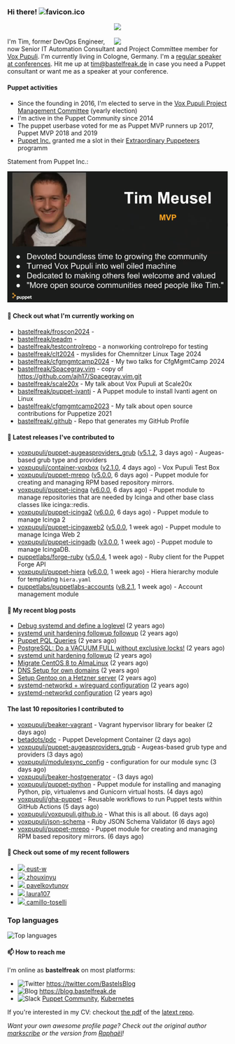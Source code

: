 ### Hi there! ![favicon.ico](https://raw.githubusercontent.com/bastelfreak/bastelfreak/master/favicon.ico)

<p align="center">
  <a href="https://github.com/ryo-ma/github-profile-trophy"><img src="https://github-profile-trophy.vercel.app/?username=bastelfreak&theme=darkhub&margin-w=15&margin-h=15&no-frame=true&column=5"/></a>
</p>

<img align="right" src="https://avatars.githubusercontent.com/bastelfreak" width="260">

I'm Tim, former DevOps Engineer, now Senior IT Automation Consultant and Project
Committee member for [Vox Pupuli](https://voxpupuli.org).
I'm currently living in Cologne, Germany. I'm a
[regular speaker at conferences](https://github.com/bastelfreak/talks#collection-of-talks-proposals-and-related-stuff).
Hit me up at [tim@bastelfreak.de](mailto:tim@bastelfeak.de) in case you need a
Puppet consultant or want me as a speaker at your conference.

#### Puppet activities

* Since the founding in 2016, I'm elected to serve in the [Vox Pupuli Project Management Committee](https://voxpupuli.org/blog/2016/10/12/pmc-election-results/) (yearly election)
* I'm active in the Puppet Community since 2014
* The puppet userbase voted for me as Puppet MVP runners up 2017, Puppet MVP 2018 and 2019
* [Puppet Inc.](https://puppet.com) granted me a slot in their [Extraordinary Puppeteers](https://puppet-champions.github.io/profiles.html) programm

Statement from Puppet Inc.:

![mvp statement](https://raw.githubusercontent.com/bastelfreak/bastelfreak/master/MVP.png)

#### 🌱 Check out what I'm currently working on


- [bastelfreak/froscon2024](https://github.com/bastelfreak/froscon2024) - 
- [bastelfreak/peadm](https://github.com/bastelfreak/peadm) - 
- [bastelfreak/testcontrolrepo](https://github.com/bastelfreak/testcontrolrepo) - a nonworking controlrepo for testing
- [bastelfreak/clt2024](https://github.com/bastelfreak/clt2024) - myslides for Chemnitzer Linux Tage 2024
- [bastelfreak/cfgmgmtcamp2024](https://github.com/bastelfreak/cfgmgmtcamp2024) - My two talks for CfgMgmtCamp 2024
- [bastelfreak/Spacegray.vim](https://github.com/bastelfreak/Spacegray.vim) - copy of https://github.com/ajh17/Spacegray.vim.git
- [bastelfreak/scale20x](https://github.com/bastelfreak/scale20x) - My talk about Vox Pupuli at Scale20x
- [bastelfreak/puppet-ivanti](https://github.com/bastelfreak/puppet-ivanti) - A Puppet module to install Ivanti agent on Linux
- [bastelfreak/cfgmgmtcamp2023](https://github.com/bastelfreak/cfgmgmtcamp2023) - My talk about open source contributions for Puppetize 2021
- [bastelfreak/.github](https://github.com/bastelfreak/.github) - Repo that generates my GitHub Profile

#### 🔭 Latest releases I've contributed to


- [voxpupuli/puppet-augeasproviders_grub](https://github.com/voxpupuli/puppet-augeasproviders_grub) ([v5.1.2](https://github.com/voxpupuli/puppet-augeasproviders_grub/releases/tag/v5.1.2), 3 days ago) - Augeas-based grub type and providers
- [voxpupuli/container-voxbox](https://github.com/voxpupuli/container-voxbox) ([v2.1.0](https://github.com/voxpupuli/container-voxbox/releases/tag/v2.1.0), 4 days ago) - Vox Pupuli Test Box
- [voxpupuli/puppet-mrepo](https://github.com/voxpupuli/puppet-mrepo) ([v5.0.0](https://github.com/voxpupuli/puppet-mrepo/releases/tag/v5.0.0), 6 days ago) - Puppet module for creating and managing RPM based repository mirrors.
- [voxpupuli/puppet-icinga](https://github.com/voxpupuli/puppet-icinga) ([v6.0.0](https://github.com/voxpupuli/puppet-icinga/releases/tag/v6.0.0), 6 days ago) - Puppet module to manage repositories that are needed by Icinga and other base class classes like icinga::redis.
- [voxpupuli/puppet-icinga2](https://github.com/voxpupuli/puppet-icinga2) ([v6.0.0](https://github.com/voxpupuli/puppet-icinga2/releases/tag/v6.0.0), 6 days ago) - Puppet module to manage Icinga 2
- [voxpupuli/puppet-icingaweb2](https://github.com/voxpupuli/puppet-icingaweb2) ([v5.0.0](https://github.com/voxpupuli/puppet-icingaweb2/releases/tag/v5.0.0), 1 week ago) - Puppet module to manage Icinga Web 2
- [voxpupuli/puppet-icingadb](https://github.com/voxpupuli/puppet-icingadb) ([v3.0.0](https://github.com/voxpupuli/puppet-icingadb/releases/tag/v3.0.0), 1 week ago) - Puppet module to manage IcingaDB.
- [puppetlabs/forge-ruby](https://github.com/puppetlabs/forge-ruby) ([v5.0.4](https://github.com/puppetlabs/forge-ruby/releases/tag/v5.0.4), 1 week ago) - Ruby client for the Puppet Forge API
- [voxpupuli/puppet-hiera](https://github.com/voxpupuli/puppet-hiera) ([v6.0.0](https://github.com/voxpupuli/puppet-hiera/releases/tag/v6.0.0), 1 week ago) - Hiera hierarchy module for templating `hiera.yaml`
- [puppetlabs/puppetlabs-accounts](https://github.com/puppetlabs/puppetlabs-accounts) ([v8.2.1](https://github.com/puppetlabs/puppetlabs-accounts/releases/tag/v8.2.1), 1 week ago) - Account management module

#### 📜 My recent blog posts


- [Debug systemd and define a loglevel](https://blog.bastelfreak.de/2022/02/debug-systemd-and-define-a-loglevel/) (2 years ago)
- [systemd unit hardening followup followup](https://blog.bastelfreak.de/2022/01/systemd-unit-hardening-followup-followup/) (2 years ago)
- [Puppet PQL Queries](https://blog.bastelfreak.de/2022/01/puppet-pql-queries/) (2 years ago)
- [PostgreSQL: Do a VACUUM FULL without exclusive locks!](https://blog.bastelfreak.de/2022/01/postgresql-do-a-vacuum-full-without-exclusive-locks/) (2 years ago)
- [systemd unit hardening followup](https://blog.bastelfreak.de/2022/01/systemd-unit-hardening-followup/) (2 years ago)
- [Migrate CentOS 8 to AlmaLinux](https://blog.bastelfreak.de/2022/01/migrate-centos-8-to-almalinux/) (2 years ago)
- [DNS Setup for own domains](https://blog.bastelfreak.de/2022/01/dns-setup-for-own-domains/) (2 years ago)
- [Setup Gentoo on a Hetzner server](https://blog.bastelfreak.de/2022/01/setup-gentoo-on-a-hetzner-server/) (2 years ago)
- [systemd-networkd &#43; wireguard configuration](https://blog.bastelfreak.de/2022/01/systemd-networkd-wireguard-configuration/) (2 years ago)
- [systemd-networkd configuration](https://blog.bastelfreak.de/2022/01/systemd-networkd-configuration/) (2 years ago)

#### The last 10 repositories I contributed to


- [voxpupuli/beaker-vagrant](https://github.com/voxpupuli/beaker-vagrant) - Vagrant hypervisor library for beaker (2 days ago)
- [betadots/pdc](https://github.com/betadots/pdc) - Puppet Development Container (2 days ago)
- [voxpupuli/puppet-augeasproviders_grub](https://github.com/voxpupuli/puppet-augeasproviders_grub) - Augeas-based grub type and providers (3 days ago)
- [voxpupuli/modulesync_config](https://github.com/voxpupuli/modulesync_config) - configuration for our module sync (3 days ago)
- [voxpupuli/beaker-hostgenerator](https://github.com/voxpupuli/beaker-hostgenerator) -  (3 days ago)
- [voxpupuli/puppet-python](https://github.com/voxpupuli/puppet-python) - Puppet module for installing and managing Python, pip, virtualenvs and Gunicorn virtual hosts. (4 days ago)
- [voxpupuli/gha-puppet](https://github.com/voxpupuli/gha-puppet) - Reusable workflows to run Puppet tests within GitHub Actions (5 days ago)
- [voxpupuli/voxpupuli.github.io](https://github.com/voxpupuli/voxpupuli.github.io) - What this is all about. (6 days ago)
- [voxpupuli/json-schema](https://github.com/voxpupuli/json-schema) - Ruby JSON Schema Validator (6 days ago)
- [voxpupuli/puppet-mrepo](https://github.com/voxpupuli/puppet-mrepo) - Puppet module for creating and managing RPM based repository mirrors. (6 days ago)

#### 👥 Check out some of my recent followers


- [<img src="https://avatars.githubusercontent.com/u/39115651?u=698b472b817b1e117b5a86aec9f97be8902db342&amp;v=4" height="20"/> eust-w](https://github.com/eust-w)
- [<img src="https://avatars.githubusercontent.com/u/3961183?u=01582e87de4eed440b07b84786cf348e731cb2b1&amp;v=4" height="20"/> zhouxinyu](https://github.com/zhouxinyu)
- [<img src="https://avatars.githubusercontent.com/u/173689185?u=f277153ad0db91745595465c67c6211354195d67&amp;v=4" height="20"/> pavelkovtunov](https://github.com/pavelkovtunov)
- [<img src="https://avatars.githubusercontent.com/u/156711189?u=9b9925c5b1a132b6999132405caf05f519a36bf7&amp;v=4" height="20"/> laura107](https://github.com/laura107)
- [<img src="https://avatars.githubusercontent.com/u/18188907?u=52a69ab075e8c7bff61fd95ffb7186f2c2cbe9e1&amp;v=4" height="20"/> camillo-toselli](https://github.com/camillo-toselli)

### Top languages

![Top languages](https://github-readme-stats.vercel.app/api/top-langs/?username=bastelfreak&hide_title=true)

#### 📫 How to reach me

I'm online as **bastelfreak** on most platforms:

- <img src="https://raw.githubusercontent.com/FortAwesome/Font-Awesome/master/svgs/brands/twitter.svg" width="20" alt="Twitter" /> https://twitter.com/BastelsBlog
- <img src="https://raw.githubusercontent.com/FortAwesome/Font-Awesome/master/svgs/brands/wordpress.svg" width="20" alt="Blog" /> https://blog.bastelfreak.de
- <img src="https://raw.githubusercontent.com/FortAwesome/Font-Awesome/master/svgs/brands/slack.svg" width="20" alt="Slack" /> [Puppet Community](https://slack.puppet.com/), [Kubernetes](https://slack.k8s.io/)

If you're interested in my CV: checkout [the pdf](https://github.com/bastelfreak/cv/raw/master/content-en.pdf) of the [latext repo](https://github.com/bastelfreak/cv#readme).

*Want your own awesome profile page? Check out the original author [markscribe](https://github.com/muesli/markscribe) or the version from [Raphaël](https://github.com/raphink/raphink#hi-there-)!*

